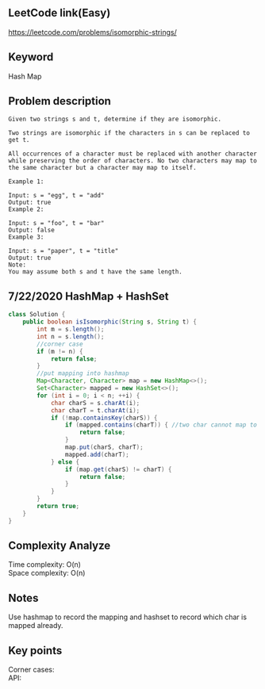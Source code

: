 ## LeetCode link(Easy)
https://leetcode.com/problems/isomorphic-strings/

## Keyword
Hash Map

## Problem description
```
Given two strings s and t, determine if they are isomorphic.

Two strings are isomorphic if the characters in s can be replaced to get t.

All occurrences of a character must be replaced with another character while preserving the order of characters. No two characters may map to the same character but a character may map to itself.

Example 1:

Input: s = "egg", t = "add"
Output: true
Example 2:

Input: s = "foo", t = "bar"
Output: false
Example 3:

Input: s = "paper", t = "title"
Output: true
Note:
You may assume both s and t have the same length.
```
## 7/22/2020 HashMap + HashSet

```java
class Solution {
    public boolean isIsomorphic(String s, String t) {
        int m = s.length();
        int n = s.length();
        //corner case
        if (m != n) {
            return false;
        }
        //put mapping into hashmap
        Map<Character, Character> map = new HashMap<>();
        Set<Character> mapped = new HashSet<>();
        for (int i = 0; i < n; ++i) {
            char charS = s.charAt(i);
            char charT = t.charAt(i);
            if (!map.containsKey(charS)) {
                if (mapped.contains(charT)) { //two char cannot map to the same char
                    return false;
                }
                map.put(charS, charT);
                mapped.add(charT);
            } else {
                if (map.get(charS) != charT) {
                    return false;
                }
            }
        }
        return true;
    }
}
```

## Complexity Analyze
Time complexity: O(n)\
Space complexity: O(n)

## Notes
Use hashmap to record the mapping and hashset to record which char is mapped already.

## Key points
Corner cases: \
API:


